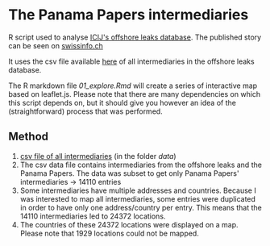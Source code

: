 # The Panama Papers intermediaries

R script used to analyse [ICIJ's offshore leaks database](https://offshoreleaks.icij.org). The published story can be seen on [swissinfo.ch](http://www.swissinfo.ch/eng/top-5_mapping-the-panama-papers-middlemen/42144678)

It uses the csv file available [here](https://cloudfront-files-1.publicintegrity.org/offshoreleaks/data-csv.zip#_ga=1.76380693.1812329309.1462825617) of all intermediaries in the offshore leaks database.

The R markdown file *01_explore.Rmd* will create a series of interactive map based on leaflet.js. Please note that there are many dependencies on which this script depends on, but it should give you however an idea of the (straightforward) process that was performed. 


## Method

1. [csv file of all intermediaries](https://cloudfront-files-1.publicintegrity.org/offshoreleaks/data-csv.zip#_ga=1.76380693.1812329309.1462825617) (in the folder *data*)
2. The csv data file contains intermediaries from the offshore leaks and the Panama Papers. The data was subset to get only Panama Papers' intermediaries -> 14110 entries
3. Some intermediaries have multiple addresses and countries. Because I was interested to map all intermediaries, some entries were duplicated in order to have only one address/country per entry. This means that the 14110 intermediaries led to 24372 locations. 
4. The countries of these 24372 locations were displayed on a map. Please note that 1929 locations could not be mapped. 